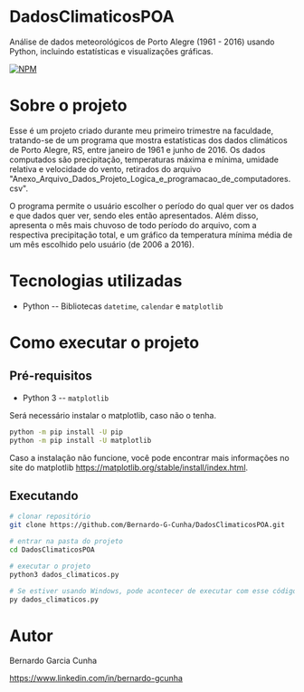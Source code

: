 # DadosClimaticosPOA
Análise de dados meteorológicos de Porto Alegre (1961 - 2016) usando Python, incluindo estatísticas e visualizações gráficas.

[![NPM](https://img.shields.io/npm/l/react)](https://github.com/Bernardo-G-Cunha/DadosClimaticosPOA/blob/main/LICENSE) 

# Sobre o projeto
Esse é um projeto criado durante meu primeiro trimestre na faculdade, tratando-se de um programa que mostra estatísticas dos dados climáticos de Porto Alegre, RS, entre janeiro de 1961 e junho de 2016. Os dados computados são precipitação, temperaturas máxima e mínima, umidade relativa e velocidade do vento, retirados do arquivo "Anexo_Arquivo_Dados_Projeto_Logica_e_programacao_de_computadores.csv".

O programa permite o usuário escolher o período do qual quer ver os dados e que dados quer ver, sendo eles então apresentados. Além disso, apresenta o mês mais chuvoso de todo período do arquivo, com a respectiva precipitação total, e um gráfico da temperatura mínima média de um mês escolhido pelo usuário (de 2006 a 2016).



# Tecnologias utilizadas
- Python
  -- Bibliotecas `datetime`, `calendar` e `matplotlib`

# Como executar o projeto

## Pré-requisitos
- Python 3 -- `matplotlib`

Será necessário instalar o matplotlib, caso não o tenha.

```bash
python -m pip install -U pip
python -m pip install -U matplotlib
```

Caso a instalação não funcione, você pode encontrar mais informações no site do matplotlib https://matplotlib.org/stable/install/index.html.

## Executando
```bash
# clonar repositório
git clone https://github.com/Bernardo-G-Cunha/DadosClimaticosPOA.git

# entrar na pasta do projeto
cd DadosClimaticosPOA

# executar o projeto
python3 dados_climaticos.py

# Se estiver usando Windows, pode acontecer de executar com esse código
py dados_climaticos.py
```
# Autor

Bernardo Garcia Cunha

https://www.linkedin.com/in/bernardo-gcunha
